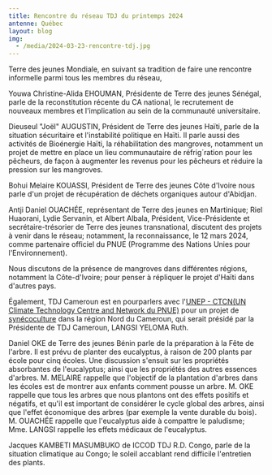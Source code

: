 ```yaml
---
title: Rencontre du réseau TDJ du printemps 2024
antenne: Québec
layout: blog
img:
  - /media/2024-03-23-rencontre-tdj.jpg
---
```

Terre des jeunes Mondiale, en suivant sa tradition de faire une rencontre informelle parmi tous les membres du réseau,

Youwa Christine-Alida EHOUMAN, Présidente de Terre des jeunes Sénégal, parle de la reconstitution récente du CA national, le recrutement de nouveaux membres et l'implication au sein de la communauté universitaire.

Dieuseul "Joël" AUGUSTIN, Président de Terre des jeunes Haïti, parle de la situation sécuritaire et l'instabilité politique en Haïti. Il parle aussi des activités de Bioénergie Haïti, la réhabilitation des mangroves, notamment un projet de mettre en place un lieu communautaire de réfrig´ration pour les pêcheurs, de façon à augmenter les revenus pour les pêcheurs et réduire la pression sur les mangroves.

Bohui Melaire KOUASSI, Président de Terre des jeunes Côte d'Ivoire nous parle d'un projet de récupération de déchets organiques autour d'Abidjan.

Antji Daniel OUACHÉE, représentant de Terre des jeunes en Martinique; Riel Huaorani, Lydie Servanin, et Albert Albala, Président, Vice-Présidente et secrétaire-trésorier de Terre des jeunes transnational, discutent des projets à venir dans le réseau; notamment, la reconnaissance, le 12 mars 2024, comme partenaire officiel du PNUE (Programme des Nations Unies pour l'Environnement).

Nous discutons de la présence de mangroves dans différentes régions, notamment la Côte-d'Ivoire; pour penser à répliquer le projet d'Haïti dans d'autres pays.

Également, TDJ Cameroun est en pourparlers avec l'[UNEP - CTCN(UN Climate Technology Centre and Network du PNUE)](https://www.ctc-n.org) pour un projet de [synécoculture](https://synecoculture-africa.com) dans la région Nord du Cameroun, qui serait présidé par la Présidente de TDJ Cameroun, LANGSI YELOMA Ruth.

Daniel OKE de Terre des jeunes Bénin parle de la préparation à la Fête de l'arbre. Il est prévu de planter des eucalyptus, à raison de 200 plants par école pour cinq écoles. Une discussion s'ensuit sur les propriétés absorbantes de l'eucalyptus; ainsi que les propriétés des autres essences d'arbres. M. MELAIRE rappelle que l'objectif de la plantation d'arbres dans les écoles est de montrer aux enfants comment pousse un arbre. M. OKE rappelle que tous les arbres que nous plantons ont des effets positifs et négatifs, et qu'il est important de considérer le cycle global des arbres, ainsi que l'effet économique des arbres (par exemple la vente durable du bois). M. OUACHÉE rappelle que l'eucalyptus aide à compattre le paludisme; Mme. LANGSI rappelle les effets médicaux de l'eucalyptus.

Jacques KAMBETI MASUMBUKO de ICCOD TDJ R.D. Congo, parle de la situation climatique au Congo; le soleil accablant rend difficile l'entretien des plants.
